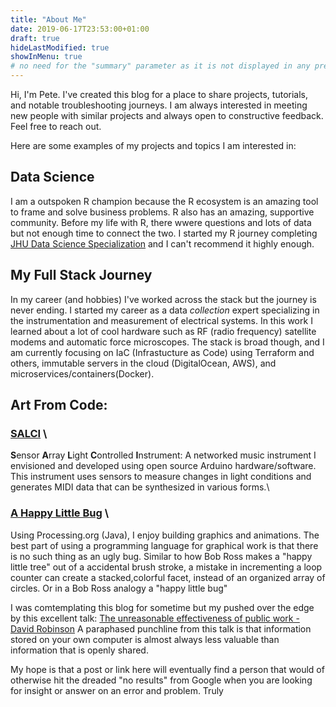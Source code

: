 ```yaml
---
title: "About Me"
date: 2019-06-17T23:53:00+01:00
draft: true
hideLastModified: true
showInMenu: true
# no need for the "summary" parameter as it is not displayed in any previews
---
```


Hi, I'm Pete. I've created this blog for a place to share projects, tutorials, and notable troubleshooting journeys.  I am always interested in meeting new people with similar projects and always open to constructive feedback. Feel free to reach out.

Here are some examples of my projects and topics I am interested in:


## Data Science
I am a outspoken R champion because the R ecosystem is an amazing tool to frame and solve business problems. R also has an amazing, supportive community.  Before my life with R, there wwere questions and lots of data but not enough time to connect the two. I started my R journey completing [JHU Data Science Specialization](https://www.coursera.org/specializations/jhu-data-science) and I can't recommend it highly enough.  

## My Full Stack Journey 
In my career (and hobbies) I've worked across the stack but the journey is never ending.  I started my career as a data _collection_ expert specializing in the instrumentation and measurement of electrical systems. In this work I learned about a lot of cool hardware such as RF (radio frequency) satellite modems and automatic force microscopes. The stack is broad though, and I am currently focusing on IaC (Infrastucture as Code) using Terraform and others, immutable servers in the cloud (DigitalOcean, AWS), and microservices/containers(Docker).  


## Art From Code:
###  [SALCI](https://github.com/dunhampa/SALCI) \
  **S**ensor **A**rray **L**ight **C**ontrolled **I**nstrument:
  A networked music instrument I envisioned and developed using open source Arduino hardware/software. This instrument uses sensors to measure changes in light conditions and generates MIDI data that can be synthesized in various forms.\

###  [A Happy Little Bug](https://github.com/dunhampa/A_Happy_Little_Bug) \
Using Processing.org (Java), I enjoy building graphics and animations. The best part of using a programming language for graphical work is that there is no such thing as an ugly bug. Similar to how Bob Ross makes a "happy little tree" out of a accidental brush stroke, a mistake in incrementing a loop counter can create a stacked,colorful facet, instead of an organized array of circles. Or in a Bob Ross analogy a "happy little bug"








I was comtemplating this blog for sometime but my pushed over the edge by this excellent talk: [The unreasonable effectiveness of public work - David Robinson](https://resources.rstudio.com/rstudio-conf-2019/the-unreasonable-effectiveness-of-public-work) A paraphased punchline from this talk is that information stored on your own computer is almost always less valuable than information that is openly shared.  


My hope is that a post or link here will eventually find a person that would of otherwise hit the dreaded "no results" from Google when you are looking for insight or answer on an error and problem. Truly 
